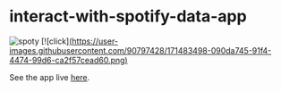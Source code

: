 # interact-with-spotify-data-app
![spoty](https://user-images.githubusercontent.com/90797428/171482776-a46539ee-5eec-4d00-8818-8a8125c94f88.png)
[![click][(https://user-images.githubusercontent.com/90797428/171483498-090da745-91f4-4474-99d6-ca2f57cead60.png)](google.it)

See the app live [here](https://share.streamlit.io/yungfra/interact-with-spotify-data-app/main/app.py).
